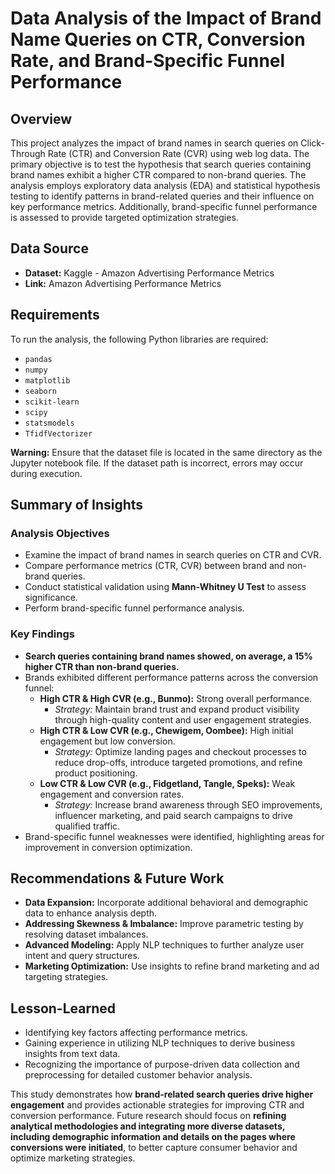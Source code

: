 # Data Analysis of the Impact of Brand Name Queries on CTR, Conversion Rate, and Brand-Specific Funnel Performance

## Overview
This project analyzes the impact of brand names in search queries on Click-Through Rate (CTR) and Conversion Rate (CVR) using web log data. The primary objective is to test the hypothesis that search queries containing brand names exhibit a higher CTR compared to non-brand queries. The analysis employs exploratory data analysis (EDA) and statistical hypothesis testing to identify patterns in brand-related queries and their influence on key performance metrics. Additionally, brand-specific funnel performance is assessed to provide targeted optimization strategies.

## Data Source
- **Dataset:** Kaggle - Amazon Advertising Performance Metrics
- **Link:** Amazon Advertising Performance Metrics

## Requirements
To run the analysis, the following Python libraries are required:
- `pandas`
- `numpy`
- `matplotlib`
- `seaborn`
- `scikit-learn`
- `scipy`
- `statsmodels`
- `TfidfVectorizer`

**Warning:** Ensure that the dataset file is located in the same directory as the Jupyter notebook file. If the dataset path is incorrect, errors may occur during execution.

## Summary of Insights
### Analysis Objectives
- Examine the impact of brand names in search queries on CTR and CVR.
- Compare performance metrics (CTR, CVR) between brand and non-brand queries.
- Conduct statistical validation using **Mann-Whitney U Test** to assess significance.
- Perform brand-specific funnel performance analysis.

### Key Findings
- **Search queries containing brand names showed, on average, a 15% higher CTR than non-brand queries.**
- Brands exhibited different performance patterns across the conversion funnel:
  - **High CTR & High CVR (e.g., Bunmo):** Strong overall performance. 
    - *Strategy:* Maintain brand trust and expand product visibility through high-quality content and user engagement strategies.
  - **High CTR & Low CVR (e.g., Chewigem, Oombee):** High initial engagement but low conversion.
    - *Strategy:* Optimize landing pages and checkout processes to reduce drop-offs, introduce targeted promotions, and refine product positioning.
  - **Low CTR & Low CVR (e.g., Fidgetland, Tangle, Speks):** Weak engagement and conversion rates.
    - *Strategy:* Increase brand awareness through SEO improvements, influencer marketing, and paid search campaigns to drive qualified traffic.
- Brand-specific funnel weaknesses were identified, highlighting areas for improvement in conversion optimization.

## Recommendations & Future Work
- **Data Expansion:** Incorporate additional behavioral and demographic data to enhance analysis depth.
- **Addressing Skewness & Imbalance:** Improve parametric testing by resolving dataset imbalances.
- **Advanced Modeling:** Apply NLP techniques to further analyze user intent and query structures.
- **Marketing Optimization:** Use insights to refine brand marketing and ad targeting strategies.

## Lesson-Learned
- Identifying key factors affecting performance metrics.
- Gaining experience in utilizing NLP techniques to derive business insights from text data.
- Recognizing the importance of purpose-driven data collection and preprocessing for detailed customer behavior analysis.

This study demonstrates how **brand-related search queries drive higher engagement** and provides actionable strategies for improving CTR and conversion performance. Future research should focus on **refining analytical methodologies and integrating more diverse datasets, including demographic information and details on the pages where conversions were initiated**, to better capture consumer behavior and optimize marketing strategies.

